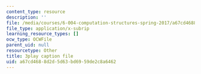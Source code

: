 ```yaml
---
content_type: resource
description: ''
file: /media/courses/6-004-computation-structures-spring-2017/a67cd4688d2d5d63bd6959de2c8a6462_aheyquidLO8.vtt
file_type: application/x-subrip
learning_resource_types: []
ocw_type: OCWFile
parent_uid: null
resourcetype: Other
title: 3play caption file
uid: a67cd468-8d2d-5d63-bd69-59de2c8a6462
---
```

